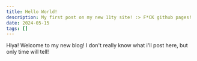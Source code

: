 ```yaml
---
title: Hello World!
description: My first post on my new 11ty site! :> F*CK github pages!
date: 2024-05-15
tags: []
---
```

Hiya! Welcome to my new blog! I don't really know what i'll post here, but only time will tell!